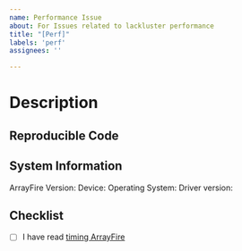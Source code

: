 ```yaml
---
name: Performance Issue
about: For Issues related to lackluster performance
title: "[Perf]"
labels: 'perf'
assignees: ''

---
```


<!-- One or two line description of the performance issue -->


Description
===========

<!--
* Additional information about the performance issues
* Did you build ArrayFire yourself or did you use the official installers
* Which backend is experiencing this issue? (CPU, CUDA, OpenCL)
* Do you have a workaround?
* Can the bug be reproduced reliably on your system?
-->

Reproducible Code
-----------------
<!--
* Provide a small example that could reproduce the performance issue
* A full example will allow us to debug and fix this issue faster
-->

System Information
------------------
ArrayFire Version:
Device:
Operating System:
Driver version:

Checklist
---------
- [ ] I have read [timing ArrayFire](http://arrayfire.org/docs/timing.htm)

